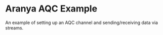 # Aranya AQC Example

An example of setting up an AQC channel and sending/receiving data via streams.

